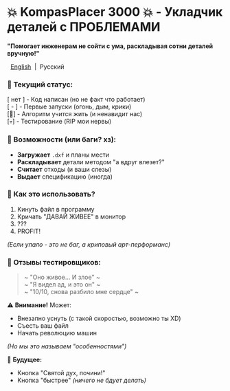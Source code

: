 # 💥 KompasPlacer 3000 💥 - Укладчик деталей с ПРОБЛЕМАМИ

**"Помогает инженерам не сойти с ума, раскладывая сотни деталей вручную!"**

&nbsp;&nbsp;[English](/README.md)&nbsp;&nbsp;|&nbsp;&nbsp;Русский<br/>

### 🚧 Текущий статус:
[ нет ] - Код написан (но не факт что работает)  
[  -  ] - Первые запуски (огонь, дым, крики)  
[🤖] - Алгоритм учится жить (и ненавидит нас)  
[💀] - Тестирование (RIP мои нервы)

### 🎯 Возможности (или баги? хз):
- **Загружает** `.dxf` и планы мести
- **Раскладывает** детали методом "а вдруг влезет?"
- **Считает** отходы (и ваши слезы)
- **Выдает** спецификацию (иногда)

### 🤯 Как это использовать?
1. Кинуть файл в программу
2. Кричать "ДАВАЙ ЖИВЕЕ" в монитор
3. ???
4. PROFIT!

*(Если упало - это не баг, а криповый арт-перформанс)*

### 💬 Отзывы тестировщиков:
> ~ "Оно живое... И злое" ~ <br/>
> ~ "Я видел ад, и это он" ~ <br/>
> ~ "10/10, снова разбило мне сердце" ~ <br/>

⚠️ **Внимание!** Может:
- Внезапно уснуть (с такой скоростью, возможно ты XD)
- Съесть ваш файл
- Начать революцию машин

*(Но мы это называем "особенностями")*

🔮 **Будущее:**
- Кнопка "Святой дух, почини!"
- Кнопка "быстрее" *(ничего не бдует делать)*
